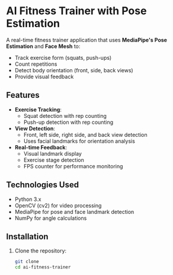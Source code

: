 # AI Fitness Trainer with Pose Estimation


A real-time fitness trainer application that uses **MediaPipe's Pose Estimation** and **Face Mesh** to:
- Track exercise form (squats, push-ups)
- Count repetitions
- Detect body orientation (front, side, back views)
- Provide visual feedback

## Features

- **Exercise Tracking**:
  - Squat detection with rep counting
  - Push-up detection with rep counting
- **View Detection**:
  - Front, left side, right side, and back view detection
  - Uses facial landmarks for orientation analysis
- **Real-time Feedback**:
  - Visual landmark display
  - Exercise stage detection
  - FPS counter for performance monitoring

## Technologies Used

- Python 3.x
- OpenCV (cv2) for video processing
- MediaPipe for pose and face landmark detection
- NumPy for angle calculations

## Installation

1. Clone the repository:
   ```bash
   git clone 
   cd ai-fitness-trainer